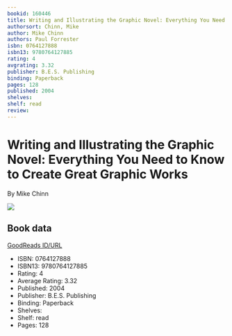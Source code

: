 ```yaml
---
bookid: 160446
title: Writing and Illustrating the Graphic Novel: Everything You Need to Know to Create Great Graphic Works
authorsort: Chinn, Mike
author: Mike Chinn
authors: Paul Forrester
isbn: 0764127888
isbn13: 9780764127885
rating: 4
avgrating: 3.32
publisher: B.E.S. Publishing
binding: Paperback
pages: 128
published: 2004
shelves: 
shelf: read
review: 
---
```


# Writing and Illustrating the Graphic Novel: Everything You Need to Know to Create Great Graphic Works

By Mike Chinn

![](../../1348758697l/160446.jpg)

## Book data

[GoodReads ID/URL](https://www.goodreads.com/book/show/160446)

- ISBN: 0764127888
- ISBN13: 9780764127885
- Rating: 4
- Average Rating: 3.32
- Published: 2004
- Publisher: B.E.S. Publishing
- Binding: Paperback
- Shelves: 
- Shelf: read
- Pages: 128

